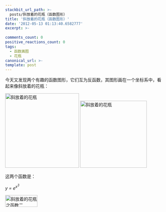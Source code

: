 ```yaml
---
stackbit_url_path: >-
  posts/斜放着的花瓶（函数图形）
title: '斜放着的花瓶（函数图形）'
date: '2012-05-13 01:13:40.6582777'
excerpt: >-
  
comments_count: 0
positive_reactions_count: 0
tags: 
  - 函数画图
  - 花瓶
canonical_url: >-
template: post
---
```

<p>今天又发现两个有趣的函数图形，它们互为反函数，其图形画在一个坐标系中，看起来像斜放着的花瓶：</p>  <p><a title="斜放着的花瓶函数图形" href="http://zizhujy.com/?fn=y%20=%20e%5E(x%5E3);%0Ay%20=%20(ln(x))%5E(1/3);&amp;xMin=-1.9132826941746257&amp;xMax=3.420050639158715&amp;yMin=-1.8390368347930215&amp;yMax=3.494296498540325&amp;tMin=0&amp;tMax=2*PI" target="_blank"><img style="border-right-width: 0px; display: inline; border-top-width: 0px; border-bottom-width: 0px; border-left-width: 0px" title="斜放着的花瓶" border="0" alt="斜放着的花瓶" src="http://www.zizhujy.com/blog/image.axd?picture=image_536.png" width="238" height="240" /></a> <a href="http://www.zizhujy.com/blog/image.axd?picture=image_537.png"><img style="border-right-width: 0px; display: inline; border-top-width: 0px; border-bottom-width: 0px; border-left-width: 0px" title="斜放着的花瓶" border="0" alt="斜放着的花瓶" src="http://www.zizhujy.com/blog/image.axd?picture=image_thumb_240.png" width="215" height="216" /></a> </p>  <p>这两个函数是：</p>  <p><em>y = e<sup>x<sup>3</sup></sup></em></p>  <p><a href="http://www.zizhujy.com/blog/image.axd?picture=image_538.png"><img style="border-right-width: 0px; display: inline; border-top-width: 0px; border-bottom-width: 0px; border-left-width: 0px" title="斜放着的花瓶之函数二" border="0" alt="斜放着的花瓶之函数二" src="http://www.zizhujy.com/blog/image.axd?picture=image_thumb_241.png" width="104" height="38" /></a></p>